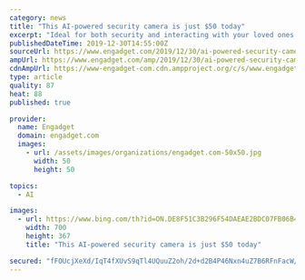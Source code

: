 ```yaml
---
category: news
title: "This AI-powered security camera is just $50 today"
excerpt: "Ideal for both security and interacting with your loved ones while you're away, this security camera uses Artificial Intelligence (AI) in order to distinguish between family members and intruders. You'll be able to create a database of friends and family members who regularly visit your home and be instantly aware when anyone who hasn't been ..."
publishedDateTime: 2019-12-30T14:55:00Z
sourceUrl: https://www.engadget.com/2019/12/30/ai-powered-security-camera/
ampUrl: https://www.engadget.com/amp/2019/12/30/ai-powered-security-camera/
cdnAmpUrl: https://www-engadget-com.cdn.ampproject.org/c/s/www.engadget.com/amp/2019/12/30/ai-powered-security-camera/
type: article
quality: 87
heat: 88
published: true

provider:
  name: Engadget
  domain: engadget.com
  images:
    - url: /assets/images/organizations/engadget.com-50x50.jpg
      width: 50
      height: 50

topics:
  - AI

images:
  - url: https://www.bing.com/th?id=ON.DE8F51C3B296F54DAEAE2BDC07FB06B4
    width: 700
    height: 367
    title: "This AI-powered security camera is just $50 today"

secured: "fFOUcjXeXd/IqT4fXUvS9qTl4UQuuZ2oh/2d+d2B4P46Nxn4uZ7B6RFnFacW/5MzfqYNKY349lUnvubiazScuLdxlmn5ImJyMBfY+shG2fjXIP6/VprGb1ggpSYP5sSCRx+JJx3scTdtZy3CXnSx+sr1I4irxBQSaQwGZlzcw+TnN3rNM0GnyogYBe2/EcajSVDEQEydc+UB9rRlv0/qgllIuYr9TuxOHkxAiDBVRAgpueExJhr59yUw0RmbGMnH945BKQ+hb0WR1/GuhlhqEQ==;cOK5uOS+9Zy24xC8LkTQUw=="
---
```


